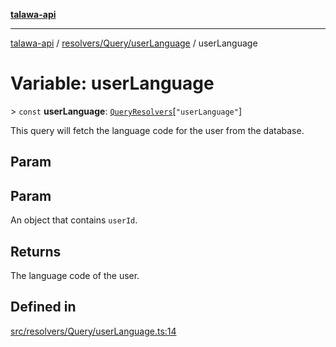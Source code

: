 [**talawa-api**](../../../../README.md)

***

[talawa-api](../../../../modules.md) / [resolvers/Query/userLanguage](../README.md) / userLanguage

# Variable: userLanguage

\> `const` **userLanguage**: [`QueryResolvers`](../../../../types/generatedGraphQLTypes/type-aliases/QueryResolvers.md)\[`"userLanguage"`\]

This query will fetch the language code for the user from the database.

## Param

## Param

An object that contains `userId`.

## Returns

The language code of the user.

## Defined in

[src/resolvers/Query/userLanguage.ts:14](https://github.com/PalisadoesFoundation/talawa-api/blob/039b0f127fb8caa46d57186ab4b3bb27fe150903/src/resolvers/Query/userLanguage.ts#L14)
